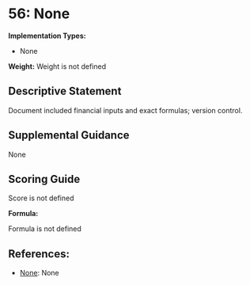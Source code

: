 # 56: None

**Implementation Types:**

- None

**Weight:** Weight is not defined

## Descriptive Statement

Document included financial inputs and exact formulas; version control.

## Supplemental Guidance

None

## Scoring Guide

Score is not defined

**Formula:**

Formula is not defined

## References:

- [None](None): None
